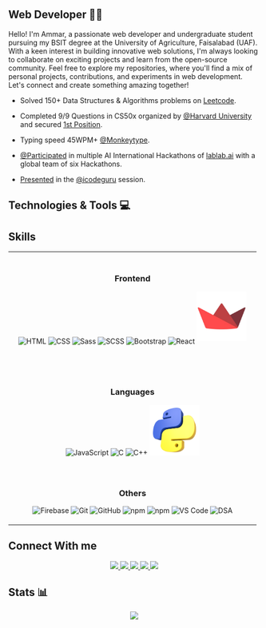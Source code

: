 ## Web Developer 👨‍💻

<p>
    Hello! I'm Ammar, a passionate web developer and undergraduate student pursuing my BSIT degree at the University of Agriculture, Faisalabad (UAF). With a keen interest in building innovative web solutions, I'm always looking to collaborate on exciting projects and learn from the open-source community. Feel free to explore my repositories, where you'll find a mix of personal projects, contributions, and experiments in web development. Let's connect and create something amazing together!
</p>


- Solved 150+ Data Structures & Algorithms problems on [Leetcode](https://leetcode.com/iammar911/).

- Completed 9/9 Questions in CS50x organized by [@Harvard University](https://www.harvard.edu/) and secured [1st Position](https://www.linkedin.com/posts/ch-ammar-a1115527b_cs50x-puzzleday-harvard-activity-7185500165296857088-B8RA?utm_source=share&utm_medium=member_desktop).

- Typing speed 45WPM+ [@Monkeytype](https://monkeytype.com/profile/iammar99/).

- [@Participated](https://lablab.ai/u/@iammar) in multiple AI International Hackathons of [lablab.ai](https://lablab.ai/) with a global team of six Hackathons.

- [Presented](https://www.linkedin.com/posts/ch-ammar-a1115527b_icodeguru-leetcode-validparenthesesstring-activity-7204806350973927424-VUPf?utm_source=share&utm_medium=member_desktop) in the [@icodeguru](https://icodeguru.weebly.com/) session.


## Technologies & Tools 💻

## Skills

<table style="width: 100%; border-collapse: collapse;" align="center">
  <tr>
    <td style="text-align: center; padding: 20px;">
      <h3>Frontend</h3>
      <img src="./Assets/html.png" title="HTML" alt="HTML" style="width: 100px;">
      <img src="./Assets/css.png" title="CSS" alt="CSS" style="width: 100px;">
      <img src="./Assets/sass.png" title="Sass" alt="Sass" style="width: 100px;">
      <img src="./Assets/scss.png" title="SCSS" alt="SCSS" style="width: 100px;margin-bottom:20px;">
      <img src="./Assets/bootstrap.png" title="Bootstrap" alt="Bootstrap" style="width: 100px;margin-bottom:20px;">
      <img src="./Assets/react.png" title="React" alt="React" style="width: 70px;margin-bottom:20px;">
      <img src="./Assets/streamlit.png" title="Streamlit" alt="Streamlit" style="width: 100px;margin-bottom:5px;">
    </td>
  </tr>
  <tr>
    <td style="text-align: center; padding: 20px;">
      <h3>Languages</h3>
      <img src="./Assets/js.png" alt="JavaScript" title="JavaScript" style="width: 100px;">
      <img src="./Assets/c.png" alt="C" title="C" style="width: 100px;">
      <img src="./Assets/c_plus.png" alt="C++" title="C++" style="width: 100px;">
      <img src="./Assets/python.png" alt="Python" title="Python" style="width: 100px;">
    </td>
  </tr>
  <tr>
    <td style="text-align: center; padding: 20px;">
      <h3>Others</h3>
      <img src="./Assets/firebase.png" alt="Firebase" title="Firebase" style="width: 70px;">
      <img src="./Assets/git.png" alt="Git" title="Git" style="width: 100px;">
      <img src="./Assets/github.png" alt="GitHub" title="GitHub" style="width: 100px;">
      <img src="./Assets/npm.png" alt="npm" title="npm" style="width: 100px;">
      <img src="./Assets/surge.png" alt="npm" title="npm" style="width: 100px;">
      <img src="./Assets/vs_code.png" alt="VS Code" title="VS Code" style="width: 70px;">
      <img src="./Assets/dsa.png" alt="DSA"  title="DSA" style="width: 100px;">
    </td>
  </tr>
</table>



## Connect With me

<div align="center">
    <a href="https://iammar99.github.io/My_Portfolio/" target="_blank">
        <img src="https://img.shields.io/badge/ammar.com-023e8a?style=flat&logo=Google-Chrome&logoColor=white   ">
    </a>
    <a href="https://www.linkedin.com/in/ch-ammar-a1115527b/" target="_blank">
        <img src="https://img.shields.io/badge/Ch Ammar-0077B5?style=flat&logo=Linkedin&logoColor=white   ">
    </a>
    <a href="mailto:ammarbashaar99@gmail.com" target="_blank">
        <img src="https://img.shields.io/badge/ammarbashaar99@gmail.com-666666?style=flat&logo=Gmail&logoColor=white   ">
    </a>
    <a href="https://leetcode.com/iammar911/" target="_blank">
        <img src="https://img.shields.io/badge/iammar911-FFA116?style=flat&logo=Leetcode&logoColor=white   ">
    </a>
    <a href="https://discord.com/users/1244256116263620633" target="_blank">
        <img src="https://img.shields.io/badge/ammar-4361ee?style=flat&logo=Discord&logoColor=white   ">
    </a>
</div>


## Stats 📊

<div align="center">
    <img src="https://github-readme-stats.vercel.app/api/top-langs/?username=iammar99&hide_progress=false">
</div>
